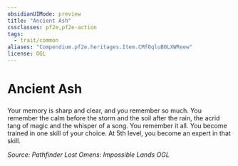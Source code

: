 ```yaml
---
obsidianUIMode: preview
title: "Ancient Ash"
cssclasses: pf2e,pf2e-action
tags:
  - trait/common
aliases: "Compendium.pf2e.heritages.Item.CMf0qluB0LXWReew"
license: OGL
---
```

# Ancient Ash

### 






Your memory is sharp and clear, and you remember so much. You remember the calm before the storm and the soil after the rain, the acrid tang of magic and the whisper of a song. You remember it all. You become trained in one skill of your choice. At 5th level, you become an expert in that skill.

*Source: Pathfinder Lost Omens: Impossible Lands*
*OGL*